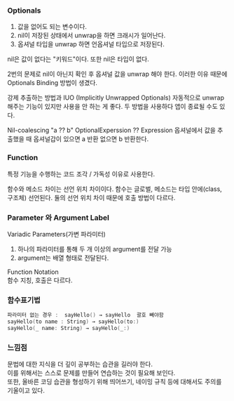 ### Optionals
1. 값을 없어도 되는 변수이다.
2. nil이 저장된 상태에서 unwrap을 하면 크래시가 일어난다.
3. 옵셔널 타입을 unwrap 하면 언옵셔널 타입으로 저장된다.

nil은 값이 없다는 "키워드"이다. 또한 nil은 타입이 없다. 

2번의 문제로 nil이 아닌지 확인 후 옵셔널 값을 unwrap 해야 한다. 이러한 이유 때문에 Optionals Binding 방법이 생겼다.

강제 추출하는 방법과 IUO (Implicitly Unwrapped Optionals) 자동적으로 unwrap 해주는 기능이 있지만 사용을 안 하는 게 좋다.
두 방법을 사용하다 앱이 종료될 수도 있다.

Nil-coalescing "a ?? b"      OptionalExperssion ?? Expression
옵셔널에서 값을 추출했을 때 옵셔널갑이 있으면 a 반환 없으면 b 반환한다.


### Function
특정 기능을 수행하는 코드 조각 / 가독성 이유로 사용한다.

함수와 메소드 차이는 선언 위치 차이이다. 
함수는 글로벌, 메소드는 타입 안에(class, 구조체) 선언된다.
둘의 선언 위치 차이 때문에 호출 방법이 다르다.

### Parameter 와 Argument Label

Variadic Parameters(가변 파라미터)
1. 하나의 파라미터를 통해 두 개 이상의 argument를 전달 가능
2. argument는 배열 형태로 전달된다.

Function Notation<br>
함수 지칭, 호출은 다르다.   

### 함수표기법
```swift
파라미터 없는 경우 :  sayHello() → sayHello  괄호 빼야함
sayHello(to name : String) → sayHello(to:)
sayHello(_ name: String) → sayHello(_:)
```

### 느낌점
문법에 대한 지식을 더 깊이 공부하는 습관을 길러야 한다. <br>
이를 위해서는 스스로 문제를 만들어 연습하는 것이 필요해 보인다. <br>
또한, 올바른 코딩 습관을 형성하기 위해 띄어쓰기, 네이밍 규칙 등에 대해서도 주의를 기울이고 있다.
